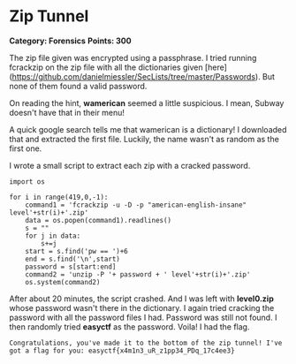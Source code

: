 Zip Tunnel
======
**Category: Forensics**
**Points: 300**

The zip file given was encrypted using a passphrase. I tried running fcrackzip on the zip file with all the dictionaries given [here] (https://github.com/danielmiessler/SecLists/tree/master/Passwords). But none of them found a valid password. 

On reading the hint, **wamerican** seemed a little suspicious. I mean, Subway doesn't have that in their menu!

A quick google search tells me that wamerican is a dictionary! I downloaded that and extracted the first file. Luckily, the name wasn't as random as the first one. 

I wrote a small script to extract each zip with a cracked password. 

```
import os

for i in range(419,0,-1):
	command1 = 'fcrackzip -u -D -p "american-english-insane" level'+str(i)+'.zip'
	data = os.popen(command1).readlines()
	s = ""
	for j in data:
		s+=j
	start = s.find('pw == ')+6
	end = s.find('\n',start)	
	password = s[start:end]
	command2 = 'unzip -P '+ password + ' level'+str(i)+'.zip'
	os.system(command2)
```

After about 20 minutes, the script crashed. And I was left with **level0.zip** whose password wasn't there in the dictionary. I again tried cracking the password with all the password files I had. Password was still not found. I then randomly tried **easyctf** as the password. Voila! I had the flag. 


```
Congratulations, you've made it to the bottom of the zip tunnel! I've got a flag for you: easyctf{x4m1n3_uR_z1pp34_PDq_17c4ee3}
```


